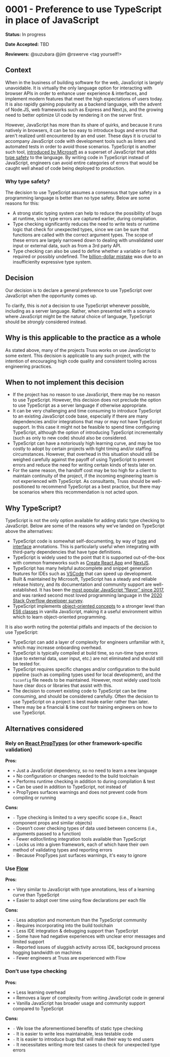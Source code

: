 # 0001 - Preference to use TypeScript in place of JavaScript

**Status:** In progress

**Date Accepted:** TBD

**Reviewers:** @suzubara @jim @rswerve <tag yourself!>

## Context

When in the business of building software for the web, JavaScript is largely unavoidable. It is virtually the only language option for interacting with browser APIs in order to enhance user experience & interfaces, and implement modern features that meet the high expectations of users today. It is also rapidly gaining popularity as a backend language, with the advent of Node.JS, web frameworks such as Express and Next.js, and the growing need to better optimize UI code by rendering it on the server first.

However, JavaScript has more than its share of quirks, and because it runs natively in browsers, it can be too easy to introduce bugs and errors that aren't realized until encountered by an end user. These days it is crucial to accompany JavaScript code with development tools such as linters and automated tests in order to avoid those scenarios. TypeScript is another such tool, [introduced by Microsoft](https://www.typescriptlang.org/why-create-typescript) as a superset of JavaScript that adds [type safety](https://en.wikipedia.org/wiki/Type_safety) to the language. By writing code in TypeScript instead of JavaScript, engineers can avoid entire categories of errors that would be caught well ahead of code being deployed to production.

### Why type safety?

The decision to use TypeScript assumes a consensus that type safety in a programming language is better than no type safety. Below are some reasons for this:

- A strong static typing system can help to reduce the possibility of bugs at runtime, since type errors are captured earlier, during compilation.
- Type checking significantly reduces the need to write tests or runtime logic that check for unexpected types, since we can be sure that functions are called with the correct argument types. The scope of these errors are largely narrowed down to dealing with unvalidated user input or external data, such as from a 3rd party API.
- Type checking can also be used to define whether a variable or field is required or possibly undefined. The [billion-dollar mistake](https://en.wikipedia.org/wiki/Tony_Hoare#Apologies_and_retractions) was due to an insufficienlty expressive type system.

## Decision

Our decision is to declare a general preference to use TypeScript over JavaScript when the opportunity comes up.

To clarify, this is _not_ a decision to use TypeScript whenever possible, including as a server language. Rather, when presented with a scenario where JavaScript might be the natural choice of language, TypeScript should be _strongly_ considered instead.

## Why is this applicable to the practice as a whole

As stated above, many of the projects Truss works on use JavaScript to some extent. This decision is applicable to any such project, with the intention of encouraging high code quality and consistent tooling across engineering practices.

## When to not implement this decision

- If the project has no reason to use JavaScript, there may be no reason to use TypeScript. However, this decision does not preclude the option to use TypeScript as a server language if otherwise appropriate.
- It can be very challenging and time consuming to introduce TypeScript to an existing JavaScript code base, especially if there are many dependencies and/or integrations that may or may not have TypeScript support. In this case it might not be feasible to spend time configuring TypeScript, although the option of introducing TypeScript incrementally (such as only to new code) should also be considered.
- TypeScript can have a notoriously high learning curve, and may be too costly to adopt by certain projects with tight timing and/or staffing circumstances. However, that overhead in this situation should still be weighed carefully against the payoff of using TypeScript to prevent errors and reduce the need for writing certain kinds of tests later on.
- For the same reason, the handoff cost may be too high for a client to maintain continuity of the project, if the incoming engineering team is not experienced with TypeScript. As consultants, Truss should be well-positioned to recommend TypeScript as a best practice, but there may be scenarios where this recommendation is not acted upon.

## Why TypeScript?

TypeScript is not the only option available for adding static type checking to JavaScript. Below are some of the reasons why we’ve landed on TypeScript above the alternatives:

- TypeScript code is somewhat self-documenting, by way of [type](https://www.typescriptlang.org/docs/handbook/basic-types.html) and [interface](https://www.typescriptlang.org/docs/handbook/interfaces.html) annotations. This is particularly useful when integrating with third-party dependencies that have type definitions.
- TypeScript is widely used to the point that it is supported out-of-the-box with common frameworks such as [Create React App](https://create-react-app.dev/docs/adding-typescript/) and [NextJS](https://nextjs.org/docs/basic-features/typescript).
- TypeScript has many helpful autocomplete and snippet generation features for IDEs such as [VSCode](https://code.visualstudio.com/Docs/languages/typescript) that can speed up development.
- Built & maintained by Microsoft, TypeScript has a steady and reliable release history, and its documentation and community support are well-established. It has been the [most popular JavaScript “flavor” since 2017](https://2020.stateofjs.com/en-US/technologies/javascript-flavors/), and was ranked second most loved programming language in the [2020 Stack Overflow developer survey](https://insights.stackoverflow.com/survey/2020#most-loved-dreaded-and-wanted).
- TypeScript implements [object-oriented concepts](https://levelup.gitconnected.com/typescript-object-oriented-concepts-in-a-nutshell-cb2fdeeffe6e) to a stronger level than [ES6 classes](https://www.sitepoint.com/object-oriented-javascript-deep-dive-es6-classes/) in vanilla JavaScript, making it a useful environment within which to learn object-oriented programming.

It is also worth noting the potential pitfalls and impacts of the decision to use TypeScript:

- TypeScript can add a layer of complexity for engineers unfamiliar with it, which may increase onboarding overhead.
- TypeScript is typically compiled at build time, so run-time type errors (due to external data, user input, etc.) are not eliminated and should still be tested for.
- TypeScript requires specific changes and/or configuration to the build pipeline (such as compiling types used for local development), and the `tsconfig` file needs to be maintained. However, most widely used tools have clear docs or libraries that assist with this.
- The decision to convert existing code to TypeScript can be time consuming, and should be considered carefully. Often the decision to use TypeScript on a project is best made earlier rather than later.
- There may be a financial & time cost for training engineers on how to use TypeScript.

## Alternatives considered

### Rely on [React PropTypes](https://github.com/facebook/prop-types) (or other framework-specific validation)

**Pros:**

- `+` Just a JavaScript dependency, so no need to learn a new language
- `+` No configuration or changes needed to the build toolchain
- `+` Performs runtime checking in addition to during compilation & test
- `+` Can be used in addition to TypeScript, not instead of
- `+` PropTypes surfaces warnings and does not prevent code from compiling or running

**Cons:**

- `-` Type checking is limited to a very specific scope (i.e., React component props and similar objects)
- `-` Doesn’t cover checking types of data used between concerns (i.e., arguments passed to a function)
- `-` Fewer editor/linting integration tools available than TypeScript
- `-` Locks us into a given framework, each of which have their own method of validating types and reporting errors
- `-` Because PropTypes just surfaces warnings, it's easy to ignore

### Use [Flow](https://flow.org/en/)

**Pros:**

- `+` Very similar to JavaScript with type annotations, less of a learning curve than TypeScript
- `+` Easier to adopt over time using flow declarations per each file

**Cons:**

- `-` Less adoption and momentum than the TypeScript community
- `-` Requires incorporating into the build toolchain
- `-` Less IDE integration & debugging support than TypeScript
- `-` Some have had negative experiences with unclear error messages and limited support
- `-` Reported issues of sluggish activity across IDE, background process hogging bandwidth on machines
- `-` Fewer engineers at Truss are experienced with Flow

### Don’t use type checking

**Pros:**

- `+` Less learning overhead
- `+` Removes a layer of complexity from writing JavaScript code in general
- `+` Vanilla JavaScript has broader usage and community support compared to TypeScript

**Cons:**

- `-` We lose the aforementioned benefits of static type checking
- `-` It is easier to write less maintainable, less testable code
- `-` It is easier to introduce bugs that will make their way to end users
- `-` It necessitates writing more test cases to check for unexpected type errors
